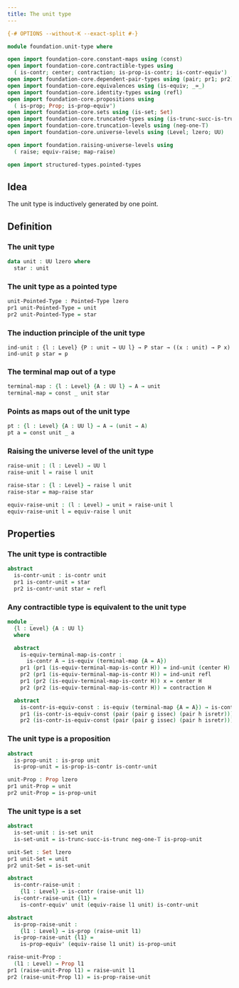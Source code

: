```yaml
---
title: The unit type
---
```


```agda
{-# OPTIONS --without-K --exact-split #-}

module foundation.unit-type where

open import foundation-core.constant-maps using (const)
open import foundation-core.contractible-types using
  ( is-contr; center; contraction; is-prop-is-contr; is-contr-equiv')
open import foundation-core.dependent-pair-types using (pair; pr1; pr2)
open import foundation-core.equivalences using (is-equiv; _≃_)
open import foundation-core.identity-types using (refl)
open import foundation-core.propositions using
  ( is-prop; Prop; is-prop-equiv')
open import foundation-core.sets using (is-set; Set)
open import foundation-core.truncated-types using (is-trunc-succ-is-trunc)
open import foundation-core.truncation-levels using (neg-one-𝕋)
open import foundation-core.universe-levels using (Level; lzero; UU)

open import foundation.raising-universe-levels using
  ( raise; equiv-raise; map-raise)

open import structured-types.pointed-types
```

## Idea

The unit type is inductively generated by one point.

## Definition

### The unit type

```agda
data unit : UU lzero where
  star : unit
```

### The unit type as a pointed type

```agda
unit-Pointed-Type : Pointed-Type lzero
pr1 unit-Pointed-Type = unit
pr2 unit-Pointed-Type = star
```

### The induction principle of the unit type

```
ind-unit : {l : Level} {P : unit → UU l} → P star → ((x : unit) → P x)
ind-unit p star = p
```

### The terminal map out of a type

```agda
terminal-map : {l : Level} {A : UU l} → A → unit
terminal-map = const _ unit star
```

### Points as maps out of the unit type

```agda
pt : {l : Level} {A : UU l} → A → (unit → A)
pt a = const unit _ a
```

### Raising the universe level of the unit type

```agda
raise-unit : (l : Level) → UU l
raise-unit l = raise l unit

raise-star : {l : Level} → raise l unit
raise-star = map-raise star

equiv-raise-unit : (l : Level) → unit ≃ raise-unit l
equiv-raise-unit l = equiv-raise l unit
```

## Properties

### The unit type is contractible

```agda
abstract
  is-contr-unit : is-contr unit
  pr1 is-contr-unit = star
  pr2 is-contr-unit star = refl
```

### Any contractible type is equivalent to the unit type

```agda
module _
  {l : Level} {A : UU l}
  where

  abstract
    is-equiv-terminal-map-is-contr :
      is-contr A → is-equiv (terminal-map {A = A})
    pr1 (pr1 (is-equiv-terminal-map-is-contr H)) = ind-unit (center H)
    pr2 (pr1 (is-equiv-terminal-map-is-contr H)) = ind-unit refl
    pr1 (pr2 (is-equiv-terminal-map-is-contr H)) x = center H
    pr2 (pr2 (is-equiv-terminal-map-is-contr H)) = contraction H

  abstract
    is-contr-is-equiv-const : is-equiv (terminal-map {A = A}) → is-contr A
    pr1 (is-contr-is-equiv-const (pair (pair g issec) (pair h isretr))) = h star
    pr2 (is-contr-is-equiv-const (pair (pair g issec) (pair h isretr))) = isretr
```

### The unit type is a proposition

```agda
abstract
  is-prop-unit : is-prop unit
  is-prop-unit = is-prop-is-contr is-contr-unit

unit-Prop : Prop lzero
pr1 unit-Prop = unit
pr2 unit-Prop = is-prop-unit
```

### The unit type is a set

```agda
abstract
  is-set-unit : is-set unit
  is-set-unit = is-trunc-succ-is-trunc neg-one-𝕋 is-prop-unit

unit-Set : Set lzero
pr1 unit-Set = unit
pr2 unit-Set = is-set-unit
```

```agda
abstract
  is-contr-raise-unit :
    {l1 : Level} → is-contr (raise-unit l1)
  is-contr-raise-unit {l1} =
    is-contr-equiv' unit (equiv-raise l1 unit) is-contr-unit

abstract
  is-prop-raise-unit :
    {l1 : Level} → is-prop (raise-unit l1)
  is-prop-raise-unit {l1} =
    is-prop-equiv' (equiv-raise l1 unit) is-prop-unit

raise-unit-Prop :
  (l1 : Level) → Prop l1
pr1 (raise-unit-Prop l1) = raise-unit l1
pr2 (raise-unit-Prop l1) = is-prop-raise-unit
```
